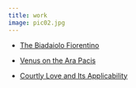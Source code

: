 ```yaml
---
title: work
image: pic02.jpg
---
```

+ <a href ="https://github.com/valenteaidan/valenteaidan.github.io/blob/master/The%20Biadaiolo%20Fiorentino.pdf">The Biadaiolo Fiorentino</a><br />

+ <a href ="https://github.com/valenteaidan/valenteaidan.github.io/blob/master/Venus%20on%20the%20Ara%20Pacis.pdf">Venus on the Ara Pacis</a><br />

+ <a href ="https://github.com/valenteaidan/valenteaidan.github.io/blob/master/Courtly%20Love%20and%20Its%20Applicability.pdf">Courtly Love and Its Applicability</a>
